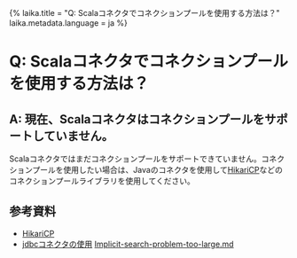 {%
  laika.title = "Q: Scalaコネクタでコネクションプールを使用する方法は？"
  laika.metadata.language = ja
%}

# Q: Scalaコネクタでコネクションプールを使用する方法は？

## A: 現在、Scalaコネクタはコネクションプールをサポートしていません。

Scalaコネクタではまだコネクションプールをサポートできていません。コネクションプールを使用したい場合は、Javaのコネクタを使用して[HikariCP](https://github.com/brettwooldridge/HikariCP)などのコネクションプールライブラリを使用してください。

## 参考資料
- [HikariCP](/ja/examples/HikariCP.md)
- [jdbcコネクタの使用](/ja/tutorial/Connection.md#jdbcコネクタの使用)
[Implicit-search-problem-too-large.md](Implicit-search-problem-too-large.md)